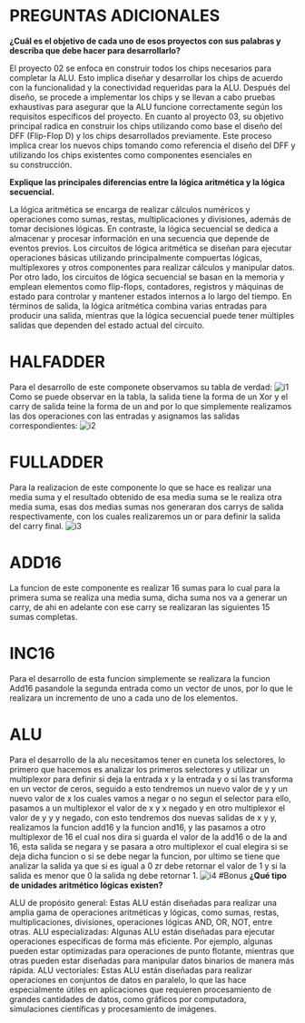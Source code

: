 # PREGUNTAS ADICIONALES

**¿Cuál es el objetivo de cada uno de esos proyectos con sus palabras y describa que debe hacer para desarrollarlo?**

El proyecto 02 se enfoca en construir todos los chips necesarios para completar la ALU. Esto implica diseñar y desarrollar los chips de acuerdo con la funcionalidad y la conectividad requeridas para la ALU. Después del diseño, se procede a implementar los chips y se llevan a cabo pruebas exhaustivas para asegurar que la ALU funcione correctamente según los requisitos específicos del proyecto.
En cuanto al proyecto 03, su objetivo principal radica en construir los chips utilizando como base el diseño del DFF (Flip-Flop D) y los chips desarrollados previamente. Este proceso implica crear los nuevos chips tomando como referencia el diseño del DFF y utilizando los chips existentes como componentes esenciales en su construcción.

**Explique las principales diferencias entre la lógica aritmética y la lógica secuencial.**

La lógica aritmética se encarga de realizar cálculos numéricos y operaciones como sumas, restas, multiplicaciones y divisiones, además de tomar decisiones lógicas. En contraste, la lógica secuencial se dedica a almacenar y procesar información en una secuencia que depende de eventos previos.
Los circuitos de lógica aritmética se diseñan para ejecutar operaciones básicas utilizando principalmente compuertas lógicas, multiplexores y otros componentes para realizar cálculos y manipular datos. Por otro lado, los circuitos de lógica secuencial se basan en la memoria y emplean elementos como flip-flops, contadores, registros y máquinas de estado para controlar y mantener estados internos a lo largo del tiempo.
En términos de salida, la lógica aritmética combina varias entradas para producir una salida, mientras que la lógica secuencial puede tener múltiples salidas que dependen del estado actual del circuito.



# HALFADDER
Para el desarrollo de este componete observamos su tabla de verdad:
![i1](https://github.com/Fitman22/ArchiTech/assets/70348839/e7d22c49-159d-4123-a2c8-78b8bca3caea)
Como se puede observar en la tabla, la salida tiene la forma de un Xor y el carry de salida teine la forma de un and por lo que simplemente realizamos las dos operaciones con las entradas y asignamos las salidas correspondientes:
![i2](https://github.com/Fitman22/ArchiTech/assets/70348839/9da0ded8-0613-441c-8d87-b6ddea76ee77)

# FULLADDER
Para la realizacion de este componente lo que se hace es realizar una media suma y el resultado obtenido de esa media suma se le realiza otra media suma, esas dos medias sumas nos generaran dos carrys de salida respectivamente, con los cuales realizaremos un or para definir la salida del carry final.
![i3](https://github.com/Fitman22/ArchiTech/assets/70348839/d86f72e3-0e67-4646-b68a-112614664487)

# ADD16
La funcion de este componente es realizar 16 sumas para lo cual para la primera suma se realiza una media suma, dicha suma nos va a generar un carry, de ahi en adelante con ese carry se realizaran las siguientes 15 sumas completas.
# INC16
Para el desarrollo de esta funcion simplemente se realizara la funcion Add16 pasandole la segunda entrada como un vector de unos, por lo que le realizara un incremento de uno a cada uno de los elementos.
# ALU 
Para el desarrollo de la alu necesitamos tener en cuneta los selectores, lo primero que hacemos es analizar los primeros selectores y utilizar un multiplexor para definir si deja la entrada x y la entrada y o si las transforma en un vector de ceros, seguido a esto tendremos un nuevo valor de y y un nuevo valor de x los cuales vamos a negar o no segun el selector para ello, pasamos a un multiplexor el valor de x y x negado y en otro multiplexor el valor de y y y negado, con esto tendremos dos nuevas salidas de x y y, realizamos la funcion add16 y la funcion and16, y las pasamos a otro multiplexor de 16 el cual nos dira si guarda el valor de la add16 o de la and 16, esta salida se negara y se pasara a otro multiplexor el cual elegira si se deja dicha funcion o si se debe negar la funcion, por ultimo se tiene que analizar la salida ya que si es igual a 0 zr debe retornar el valor de 1 y si la salida es menor que 0 la salida ng debe retornar 1.
![i4](https://github.com/Fitman22/ArchiTech/assets/70348839/4fe6563a-66f8-45e6-a59a-b8a53687aa16)
#Bonus
**¿Qué tipo de unidades aritmético lógicas existen?**

ALU de propósito general: Estas ALU están diseñadas para realizar una amplia gama de operaciones aritméticas y lógicas, como sumas, restas, multiplicaciones, divisiones, operaciones lógicas AND, OR, NOT, entre otras.
ALU especializadas: Algunas ALU están diseñadas para ejecutar operaciones específicas de forma más eficiente. Por ejemplo, algunas pueden estar optimizadas para operaciones de punto flotante, mientras que otras pueden estar diseñadas para manipular datos binarios de manera más rápida.
ALU vectoriales: Estas ALU están diseñadas para realizar operaciones en conjuntos de datos en paralelo, lo que las hace especialmente útiles en aplicaciones que requieren procesamiento de grandes cantidades de datos, como gráficos por computadora, simulaciones científicas y procesamiento de imágenes.

